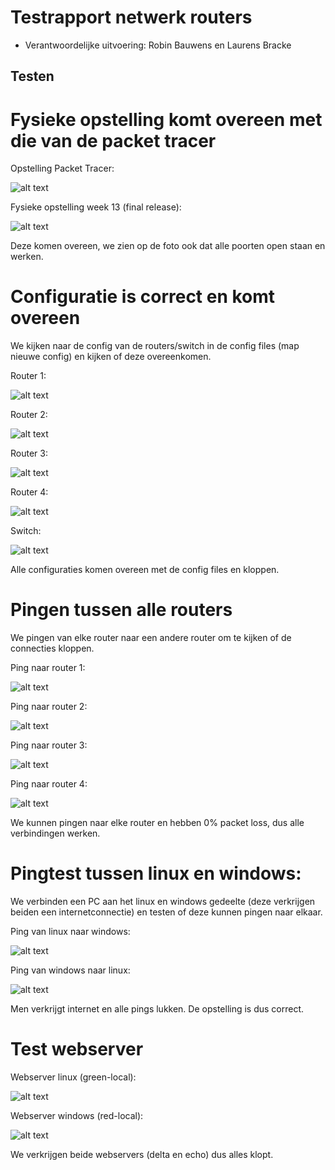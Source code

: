 # Testrapport netwerk routers

* Verantwoordelijke uitvoering: Robin Bauwens en Laurens Bracke

## Testen

# Fysieke opstelling komt overeen met die van de packet tracer

Opstelling Packet Tracer:

![alt text](https://github.com/HoGentTIN/p3ops-red/blob/master/Netwerk/testen/images%20testrapport/opstellingFa.PNG)

Fysieke opstelling week 13 (final release):

![alt text](https://github.com/HoGentTIN/p3ops-red/blob/master/Netwerk/testen/images%20testrapport/opstellingweek13.JPG)

Deze komen overeen, we zien op de foto ook dat alle poorten open staan en werken.

# Configuratie is correct en komt overeen

We kijken naar de config van de routers/switch in de config files (map nieuwe config) en kijken of deze overeenkomen.

Router 1:

![alt text](https://github.com/HoGentTIN/p3ops-red/blob/master/Netwerk/testen/images%20testrapport/router1config.png)

Router 2:

![alt text](https://github.com/HoGentTIN/p3ops-red/blob/master/Netwerk/testen/images%20testrapport/router2config.png)

Router 3:

![alt text](https://github.com/HoGentTIN/p3ops-red/blob/master/Netwerk/testen/images%20testrapport/router3config.png)

Router 4:

![alt text](https://github.com/HoGentTIN/p3ops-red/blob/master/Netwerk/testen/images%20testrapport/router4config.png)

Switch:

![alt text](https://github.com/HoGentTIN/p3ops-red/blob/master/Netwerk/testen/images%20testrapport/switch1config.png)

Alle configuraties komen overeen met de config files en kloppen.

# Pingen tussen alle routers

We pingen van elke router naar een andere router om te kijken of de connecties kloppen.

Ping naar router 1:

![alt text](https://github.com/HoGentTIN/p3ops-red/blob/master/Netwerk/testen/images%20testrapport/pingrouter1.PNG)

Ping naar router 2:

![alt text](https://github.com/HoGentTIN/p3ops-red/blob/master/Netwerk/testen/images%20testrapport/pingrouter2.PNG)

Ping naar router 3:

![alt text](https://github.com/HoGentTIN/p3ops-red/blob/master/Netwerk/testen/images%20testrapport/pingrouter3.PNG)

Ping naar router 4:

![alt text](https://github.com/HoGentTIN/p3ops-red/blob/master/Netwerk/testen/images%20testrapport/pingrouter4.PNG)

We kunnen pingen naar elke router en hebben 0% packet loss, dus alle verbindingen werken.

# Pingtest tussen linux en windows:

We verbinden een PC aan het linux en windows gedeelte (deze verkrijgen beiden een internetconnectie) en testen of deze kunnen pingen naar elkaar.

Ping van linux naar windows:

![alt text](https://github.com/HoGentTIN/p3ops-red/blob/master/Netwerk/testen/images%20testrapport/pinglinuxwindowws.PNG)

Ping van windows naar linux:

![alt text](https://github.com/HoGentTIN/p3ops-red/blob/master/Netwerk/testen/images%20testrapport/pingwindowslinux.PNG)

Men verkrijgt internet en alle pings lukken. De opstelling is dus correct.

# Test webserver

Webserver linux (green-local):

![alt text](https://github.com/HoGentTIN/p3ops-red/blob/master/Netwerk/testen/images%20testrapport/linuxweb.PNG)

Webserver windows (red-local):

![alt text](https://github.com/HoGentTIN/p3ops-red/blob/master/Netwerk/testen/images%20testrapport/windowsweb.PNG)

We verkrijgen beide webservers (delta en echo) dus alles klopt.







